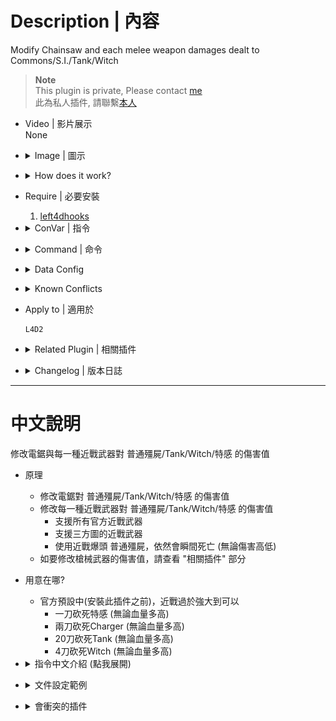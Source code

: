 # Description | 內容
Modify Chainsaw and each melee weapon damages dealt to Commons/S.I./Tank/Witch

> __Note__ <br/>
This plugin is private, Please contact [me](https://github.com/fbef0102/Game-Private_Plugin#私人插件列表-private-plugins-list)<br/>
此為私人插件, 請聯繫[本人](https://github.com/fbef0102/Game-Private_Plugin#私人插件列表-private-plugins-list)

* Video | 影片展示
<br/>None

* <details><summary>Image | 圖示</summary>

    * Before (裝此插件之前)
    <br/>![l4d2_melee_modify_damage_1](image/l4d2_melee_modify_damage_1.gif)
    <br/>![l4d2_melee_modify_damage_2](image/l4d2_melee_modify_damage_2.gif)
    * After (裝此插件之後)
    <br/>![l4d2_melee_modify_damage_3](image/l4d2_melee_modify_damage_3.gif)
    <br/>![l4d2_melee_modify_damage_4](image/l4d2_melee_modify_damage_4.gif)
</details>

* <details><summary>How does it work?</summary>

    * Modify Chainsaw damages dealt to Commons/S.I./Tank/Witch
	* Modify each melee damages dealt to Commons/S.I./Tank/Witch
        * All official melee weapon
        * Support custom melee weapon
        * A common zombie still instantly dies on a headshot by melee (No matter what damage).
    * To modify each gun weapons' damage, please check "Related Plugin" below
</details>

* Require | 必要安裝
    1. [left4dhooks](https://forums.alliedmods.net/showthread.php?t=321696)

* <details><summary>ConVar | 指令</summary>

    * cfg/sourcemod/l4d2_melee_modify_damage.cfg
        ```php
        // 0=Plugin off, 1=Plugin on. Modify Chainsaw and each melee weapon damages dealt to Commons/S.I./Tank/Witch
        // A common zombie still instantly dies on a headshot by melee.
        l4d2_melee_modify_damage_enable "1"

        // Set wounds only when the zombie is going to die.
        l4d2_melee_modify_damage_common_wound_dead "1"
        ```
</details>

* <details><summary>Command | 命令</summary>
    
    None
</details>

* <details><summary>Data Config</summary>

    * Modify each melee damages dealt to Commons/S.I./Tank/Witch
	* data/l4d2_melee_modify_damage.cfg
		```php
        "l4d2_melee_modify_damage"
        {
            "chainsaw"	//chainsaw
            {
                "Enable"		"1"     // Enable
                "Tank"			"100"   // modify damage to Tank
                "Witch"			"-1"    // modify damage to Witch, -1=Default damage
                "Common"		"100"   // modify damage to Commons
                "Smoker"		"100"   // modify damage to Smoker
                "Boomer"		"100"   // modify damage to Boomer
                "Hunter"		"100"   // modify damage to Hunter
                "Spitter"		"100"   // modify damage to Spitter
                "Jockey"		"100"   // modify damage to Jockey
                "Charger"		"100"   // modify damage to Charger
            }

            "baseball_bat"
            {
                "Enable"		"1"     // Enable
                "Tank"			"300"   // modify damage to Tank
                "Witch"			"250"   // modify damage to Witch
                "Common"		"-1"   // modify damage to Commons, -1=Default damage
                "Smoker"		"390"   // modify damage to Smoker
                "Boomer"		"390"   // modify damage to Boomer
                "Hunter"		"390"   // modify damage to Hunter
                "Spitter"		"390"   // modify damage to Spitter
                "Jockey"		"390"   // modify damage to Jockey
                "Charger"		"390"   // modify damage to Charger

                "HeadShot_multi" // damage multiplier if headshot
                {
                    "Tank"			"2.0"
                    "Witch"			"1.0"
                    //"Common"		"1.0" //Doesn't work. A common zombie still instantly dies on a headshot by melee.
                    "Smoker"		"1.0"
                    "Boomer"		"1.0"
                    "Hunter"		"1.0"
                    "Spitter"		"1.0"
                    "Jockey"		"1.0"
                    "Charger"		"1.0"
                }
                
                "Leg_multi" // damage multiplier if leg
                {
                    "Tank"			"1.0"
                    "Witch"			"1.0"
                    "Common"		"1.0"
                    "Smoker"		"0.5"
                    "Boomer"		"0.5"
                    "Hunter"		"0.5"
                    "Spitter"		"0.5"
                    "Jockey"		"0.5"
                    "Charger"		"0.5"
                }
            }

            // Add other custom weapon if you want

            "meleejb" // custom weapon from Zengcheng map
            {
                "Enable"		"1"
                "Tank"			"300"
                "Witch"			"250"
                "Common"		"100"
                "Smoker"		"390"
                "Boomer"		"390"
                "Hunter"		"390"
                "Spitter"		"390"
                "Jockey"		"390"
                "Charger"		"390"

                "HeadShot_multi" // damage multiplier if headshot
                {
                    "Tank"			"2.0"
                    "Witch"			"1.0"
                    //"Common"		"1.0"
                    "Smoker"		"1.0"
                    "Boomer"		"1.0"
                    "Hunter"		"1.0"
                    "Spitter"		"1.0"
                    "Jockey"		"1.0"
                    "Charger"		"1.0"
                }
                
                "Leg_multi" // damage multiplier if leg
                {
                    "Tank"			"1.0"
                    "Witch"			"1.0"
                    "Common"		"1.0"
                    "Smoker"		"0.5"
                    "Boomer"		"0.5"
                    "Hunter"		"0.5"
                    "Spitter"		"0.5"
                    "Jockey"		"0.5"
                    "Charger"		"0.5"
                }
            }
        }
		```
</details>

* <details><summary>Known Conflicts</summary>
	
	If you don't use any of these plugins at all, no need to worry about conflicts.
	1. [Nerf Damage To Commons](https://forums.alliedmods.net/showthread.php?t=330085)
		* Disable nerf damage for melee weapon and Chainsaw
	2. [Common Infected Health - Damage Received](https://forums.alliedmods.net/showthread.php?t=332832)
		* Disable damage modify for melee weapon and Chainsaw
</details>

* Apply to | 適用於
    ```
    L4D2
    ```

* <details><summary>Related Plugin | 相關插件</summary>

	1. [l4d2_gun_damage_modify](https://github.com/fbef0102/L4D2-Plugins/tree/master/l4d2_gun_damage_modify): Modify every weapon damage done to Tank, SI, Witch, Common in l4d2
		> 修改每一種槍械武器對普通殭屍/Tank/Witch/特感 的傷害倍率
</details>

* <details><summary>Changelog | 版本日誌</summary>

    * v1.1 (2024-1-27)
	    * Modify melee damage multiplier by HeadShot or Leg

    * v1.0 (2024-1-25)
	    * Initial Release
</details>

- - - -
# 中文說明
修改電鋸與每一種近戰武器對 普通殭屍/Tank/Witch/特感 的傷害值

* 原理
	* 修改電鋸對 普通殭屍/Tank/Witch/特感 的傷害值
	* 修改每一種近戰武器對 普通殭屍/Tank/Witch/特感 的傷害值
        * 支援所有官方近戰武器
        * 支援三方圖的近戰武器
        * 使用近戰爆頭 普通殭屍，依然會瞬間死亡 (無論傷害高低)
    * 如要修改槍械武器的傷害值，請查看 "相關插件" 部分

* 用意在哪?
    * 官方預設中(安裝此插件之前)，近戰過於強大到可以
        * 一刀砍死特感 (無論血量多高)
        * 兩刀砍死Charger (無論血量多高)
        * 20刀砍死Tank (無論血量多高)
        * 4刀砍死Witch (無論血量多高)

* <details><summary>指令中文介紹 (點我展開)</summary>

    * cfg/sourcemod/l4d2_melee_modify_damage.cfg
        ```php
        // 0=關閉插件, 1=啟動插件.
        // 近戰爆頭 普通殭屍，依然會瞬間死亡
        l4d2_melee_modify_damage_enable "1"

        // 普通殭屍 1=確定死亡時才會有傷口, 0=每次被近戰或電鋸砍到會有傷口
        l4d2_melee_modify_damage_common_wound_dead "1"
        ```
</details>

* <details><summary>文件設定範例</summary>

    * 修改每一種近戰武器對 普通殭屍/Tank/Witch/特感 的傷害值
	* data/l4d2_melee_modify_damage.cfg
		```php
		"l4d2_melee_modify_damage"
		{
			"chainsaw"	//電鋸
            {
                "Enable"		"1"     // 1=啟用修改
                "Tank"			"100"   // 對Tank造成的傷害值
                "Witch"			"-1"    // 對Witch造成的傷害值, 寫-1=預設傷害
                "Common"		"100"   // 對普通殭屍造成的傷害值
                "Smoker"		"100"   // 對Smoker造成的傷害值
                "Boomer"		"100"   // 對Boomer造成的傷害值
                "Hunter"		"100"   // 對Hunter造成的傷害值
                "Spitter"		"100"   // 對Spitter造成的傷害值
                "Jockey"		"100"   // 對Jockey造成的傷害值
                "Charger"		"100"   // 對Charger造成的傷害值
            }

            "baseball_bat" // 球棒
            {
                "Enable"		"1"     // Enable
                "Tank"			"300"   // 對Tank造成的傷害值
                "Witch"			"250"   // 對Witch造成的傷害值
                "Common"		"-1"   // 對普通殭屍造成的傷害值, 寫-1=預設傷害
                "Smoker"		"390"   // 對Smoker造成的傷害值
                "Boomer"		"390"   // 對Boomer造成的傷害值
                "Hunter"		"390"   // 對Hunter造成的傷害值
                "Spitter"		"390"   // 對Spitter造成的傷害值
                "Jockey"		"390"   // 對Jockey造成的傷害值
                "Charger"		"390"   // 對Charger造成的傷害值

                "HeadShot_multi" // 砍到頭的傷害加成
                {
                    "Tank"			"2.0"
                    "Witch"			"1.0"
                    //"Common"		"1.0" //無作用. 近戰爆頭 普通殭屍，依然會瞬間死亡
                    "Smoker"		"1.0"
                    "Boomer"		"1.0"
                    "Hunter"		"1.0"
                    "Spitter"		"1.0"
                    "Jockey"		"1.0"
                    "Charger"		"1.0"
                }
                
                "Leg_multi" // 砍到腳的傷害加成
                {
                    "Tank"			"1.0"
                    "Witch"			"1.0"
                    "Common"		"1.0"
                    "Smoker"		"0.5"
                    "Boomer"		"0.5"
                    "Hunter"		"0.5"
                    "Spitter"		"0.5"
                    "Jockey"		"0.5"
                    "Charger"		"0.5"
                }
            }

            // 以下增加任何三方圖的近戰
            
            "meleejb" // 按摩棒，來自地圖: 廣州增城
            {
                "Enable"		"1"
                "Tank"			"300"
                "Witch"			"250"
                "Common"		"100"
                "Smoker"		"390"
                "Boomer"		"390"
                "Hunter"		"390"
                "Spitter"		"390"
                "Jockey"		"390"
                "Charger"		"390"

                "HeadShot_multi" // 砍到頭的傷害加成
                {
                    "Tank"			"2.0"
                    "Witch"			"1.0"
                    //"Common"		"1.0" //無作用
                    "Smoker"		"1.0"
                    "Boomer"		"1.0"
                    "Hunter"		"1.0"
                    "Spitter"		"1.0"
                    "Jockey"		"1.0"
                    "Charger"		"1.0"
                }
                
                "Leg_multi" // 砍到腳的傷害加成
                {
                    "Tank"			"1.0"
                    "Witch"			"1.0"
                    "Common"		"1.0"
                    "Smoker"		"0.5"
                    "Boomer"		"0.5"
                    "Hunter"		"0.5"
                    "Spitter"		"0.5"
                    "Jockey"		"0.5"
                    "Charger"		"0.5"
                }
            }
		}
		```
</details>

* <details><summary>會衝突的插件</summary>
	
	如果沒安裝以下插件就不需要擔心衝突
	1. [Nerf Damage To Commons](https://forums.alliedmods.net/showthread.php?t=330085)
		* 關閉此插件中的 "近戰與電鋸" 削弱傷害
	2. [Common Infected Health - Damage Received](https://forums.alliedmods.net/showthread.php?t=332832)
		* 關閉此插件中的 "近戰與電鋸" 對普通殭屍的傷害數值調整
</details>